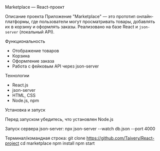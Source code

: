 Marketplace — React-проект

 Описание проекта
Приложение "Marketplace" — это прототип онлайн-платформы, где пользователи могут просматривать товары, добавлять их в корзину и оформлять заказы. Реализовано на базе React и `json-server` (локальный API).

 Функциональность
- Отображение товаров
- Корзина
- Оформление заказа
- Работа с фейковым API через json-server

 Технологии
- React.js
- json-server
- HTML, CSS 
- Node.js, npm

 Установка и запуск

Перед запуском убедитесь, что установлен Node.js

Запуск сервера json-server:
npx json-server --watch db.json --port 4000

Терминал/командная строка:
git clone https://github.com/Taivery/React-project
cd marketplace
npm install
npm start